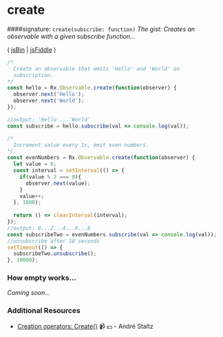 # create

####signature: `create(subscribe: function)`
*The gist: Creates an observable with a given subscribe function...*

( [jsBin](http://jsbin.com/hinacisafu/1/edit?js,console) | [jsFiddle](https://jsfiddle.net/ukec2y4p/6/) )

```js
/*
  Create an observable that emits 'Hello' and 'World' on  
  subscription.
*/
const hello = Rx.Observable.create(function(observer) {
  observer.next('Hello');
  observer.next('World');
});

//output: 'Hello'...'World'
const subscribe = hello.subscribe(val => console.log(val));

/*
  Increment value every 1s, emit even numbers.
*/
const evenNumbers = Rx.Observable.create(function(observer) {
  let value = 0;
  const interval = setInterval(() => {
    if(value % 2 === 0){
      observer.next(value);
    }
    value++;
  }, 1000);
  
  return () => clearInterval(interval);
});
//output: 0...2...4...6...8
const subscribeTwo = evenNumbers.subscribe(val => console.log(val));
//unsubscribe after 10 seconds
setTimeout(() => {
  subscribeTwo.unsubscribe();
}, 10000);
```

### How empty works...
*Coming soon...*


### Additional Resources
* [Creation operators: Create()](https://egghead.io/lessons/rxjs-creation-operator-create?course=rxjs-beyond-the-basics-creating-observables-from-scratch) :video_camera: :dollar: - André Staltz